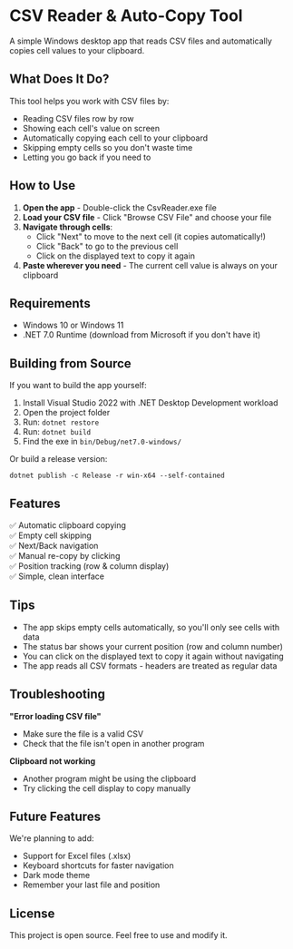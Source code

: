 # CSV Reader & Auto-Copy Tool

A simple Windows desktop app that reads CSV files and automatically copies cell values to your clipboard.

## What Does It Do?

This tool helps you work with CSV files by:
- Reading CSV files row by row
- Showing each cell's value on screen
- Automatically copying each cell to your clipboard
- Skipping empty cells so you don't waste time
- Letting you go back if you need to

## How to Use

1. **Open the app** - Double-click the CsvReader.exe file
2. **Load your CSV file** - Click "Browse CSV File" and choose your file
3. **Navigate through cells**:
   - Click "Next" to move to the next cell (it copies automatically!)
   - Click "Back" to go to the previous cell
   - Click on the displayed text to copy it again
4. **Paste wherever you need** - The current cell value is always on your clipboard

## Requirements

- Windows 10 or Windows 11
- .NET 7.0 Runtime (download from Microsoft if you don't have it)

## Building from Source

If you want to build the app yourself:

1. Install Visual Studio 2022 with .NET Desktop Development workload
2. Open the project folder
3. Run: `dotnet restore`
4. Run: `dotnet build`
5. Find the exe in `bin/Debug/net7.0-windows/`

Or build a release version:
```
dotnet publish -c Release -r win-x64 --self-contained
```

## Features

✅ Automatic clipboard copying  
✅ Empty cell skipping  
✅ Next/Back navigation  
✅ Manual re-copy by clicking  
✅ Position tracking (row & column display)  
✅ Simple, clean interface  

## Tips

- The app skips empty cells automatically, so you'll only see cells with data
- The status bar shows your current position (row and column number)
- You can click on the displayed text to copy it again without navigating
- The app reads all CSV formats - headers are treated as regular data

## Troubleshooting

**"Error loading CSV file"**  
- Make sure the file is a valid CSV
- Check that the file isn't open in another program

**Clipboard not working**  
- Another program might be using the clipboard
- Try clicking the cell display to copy manually

## Future Features

We're planning to add:
- Support for Excel files (.xlsx)
- Keyboard shortcuts for faster navigation
- Dark mode theme
- Remember your last file and position

## License

This project is open source. Feel free to use and modify it.
